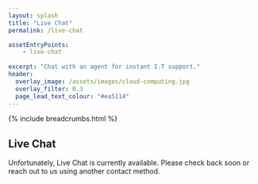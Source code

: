 ```yaml
---
layout: splash
title: "Live Chat"
permalink: /live-chat

assetEntryPoints:
    - live-chat
    
excerpt: "Chat with an agent for instant I.T support."
header:
  overlay_image: /assets/images/cloud-computing.jpg
  overlay_filter: 0.3 
  page_lead_text_colour: "#ea5114"
---
```


{% include breadcrumbs.html %}

## Live Chat
Unfortunately, Live Chat is currently available. 
Please check back soon or reach out to us using another contact method.